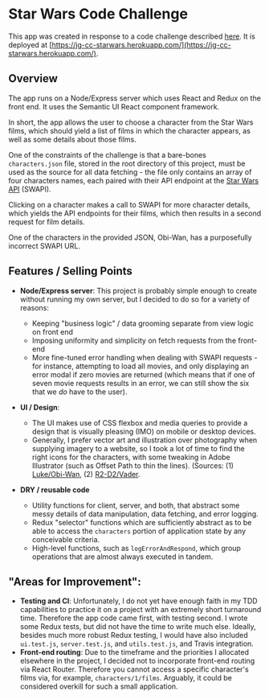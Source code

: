 # Star Wars Code Challenge

This app was created in response to a code challenge described [here](https://gist.github.com/mkivanova/d2dab98922e5727cd4470c5d05696975). It is deployed at [https://jg-cc-starwars.herokuapp.com/](https://jg-cc-starwars.herokuapp.com/).

## Overview

The app runs on a Node/Express server which uses React and Redux on the front end. It uses the Semantic UI React component framework.

In short, the app allows the user to choose a character from the Star Wars films, which should yield a list of films in which the character appears, as well as some details about those films.

One of the constraints of the challenge is that a bare-bones `characters.json` file, stored in the root directory of this project, must be used as the source for all data fetching - the file only contains an array of four characters names, each paired with their API endpoint at the [Star Wars API](https://swapi.co/) (SWAPI).

Clicking on a character makes a call to SWAPI for more character details, which yields the API endpoints for their films, which then results in a second request for film details.

One of the characters in the provided JSON, Obi-Wan, has a purposefully incorrect SWAPI URL.

## Features / Selling Points

- **Node/Express server**: This project is probably simple enough to create without running my own server, but I decided to do so for a variety of reasons:

  - Keeping "business logic" / data grooming separate from view logic on front end
  - Imposing uniformity and simplicity on fetch requests from the front-end
  - More fine-tuned error handling when dealing with SWAPI requests - for instance, attempting to load all movies, and only displaying an error modal if zero movies are returned (which means that if one of seven movie requests results in an error, we can still show the six that we _do_ have to the user).

- **UI / Design**:

  - The UI makes use of CSS flexbox and media queries to provide a design that is visually pleasing (IMO) on mobile or desktop devices.
  - Generally, I prefer vector art and illustration over photography when supplying imagery to a website, so I took a lot of time to find the right icons for the characters, with some tweaking in Adobe Illustrator (such as Offset Path to thin the lines). (Sources: (1) [Luke/Obi-Wan](https://www.behance.net/gallery/31852193/Star-Wars-Line-Icons), (2) [R2-D2/Vader](https://iconstore.co/icons/star-wars-icons/).

- **DRY / reusable code**
  - Utility functions for client, server, and both, that abstract some messy details of data manipulation, data fetching, and error logging.
  - Redux "selector" functions which are sufficiently abstract as to be able to access the `characters` portion of application state by any conceivable criteria.
  - High-level functions, such as `logErrorAndRespond`, which group operations that are almost always executed in tandem.

## "Areas for Improvement":

- **Testing and CI**: Unfortunately, I do not yet have enough faith in my TDD capabilities to practice it on a project with an extremely short turnaround time. Therefore the app code came first, with testing second. I wrote some Redux tests, but did not have the time to write much else. Ideally, besides much more robust Redux testing, I would have also included `ui.test.js`, `server.test.js`, and `utils.test.js`, and Travis integration.
- **Front-end routing**: Due to the timeframe and the priorities I allocated elsewhere in the project, I decided not to incorporate front-end routing via React Router. Therefore you cannot access a specific character's films via, for example, `characters/1/films`. Arguably, it could be considered overkill for such a small application.
